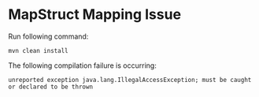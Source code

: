 # MapStruct Mapping Issue

Run following command:

```shell
mvn clean install
```

The following compilation failure is occurring:

```text
unreported exception java.lang.IllegalAccessException; must be caught or declared to be thrown
```

